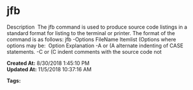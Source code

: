 # jfb

Description  The jfb command is used to produce source code listings in a standard format for listing to the terminal or printer. The format of the command is as follows: jfb -Options FileName Itemlist (Options where options may be:  Option Explanation -A or (A alternate indenting of CASE statements. -C or (C indent comments with the source code not  

**Created At:** 8/30/2018 1:45:10 PM  
**Updated At:** 11/5/2018 10:37:16 AM  

**Tags:**
<badge text='source code listings' vertical='middle' />
